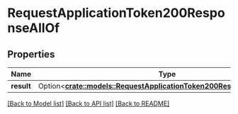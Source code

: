 # RequestApplicationToken200ResponseAllOf

## Properties

Name | Type | Description | Notes
------------ | ------------- | ------------- | -------------
**result** | Option<[**crate::models::RequestApplicationToken200ResponseAllOfResult**](requestApplicationToken_200_response_allOf_result.md)> |  | [optional]

[[Back to Model list]](../README.md#documentation-for-models) [[Back to API list]](../README.md#documentation-for-api-endpoints) [[Back to README]](../README.md)


